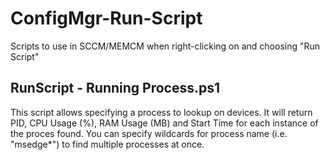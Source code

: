 # ConfigMgr-Run-Script
Scripts to use in SCCM/MEMCM when right-clicking on and choosing "Run Script"

## RunScript - Running Process.ps1
This script allows specifying a process to lookup on devices. It will return PID, CPU Usage (%), RAM Usage (MB) and Start Time for each instance of the proces found. 
You can specify wildcards for process name (i.e. "msedge*") to find multiple processes at once. 